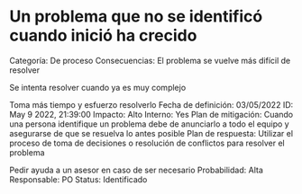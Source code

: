 # Un problema que no se identificó cuando inició ha crecido

Categoría: De proceso
Consecuencias: El problema se vuelve más difícil de resolver

Se intenta resolver cuando ya es muy complejo

Toma más tiempo y esfuerzo resolverlo
Fecha de definición: 03/05/2022
ID: May 9 2022, 21:39:00
Impacto: Alto
Interno: Yes
Plan de mitigación: Cuando una persona identifique un problema debe de anunciarlo a todo el equipo y asegurarse de que se resuelva lo antes posible
Plan de respuesta: Utilizar el proceso de toma de decisiones o resolución de conflictos para resolver el problema

Pedir ayuda a un asesor en caso de ser necesario
Probabilidad: Alta
Responsable: PO
Status: Identificado